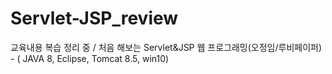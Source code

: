 # Servlet-JSP_review
교육내용 복습 정리 중 / 처음 해보는 Servlet&amp;JSP 웹 프로그래밍(오정임/루비페이퍼) - ( JAVA 8, Eclipse, Tomcat 8.5, win10)
